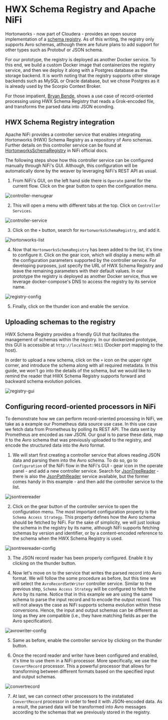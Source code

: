 # HWX Schema Registry and Apache NiFi

Hortonworks - now part of Cloudera - provides an open source implementation of a [schema registry](http://registry-project.readthedocs.io/en/latest/). As of this writing, the registry only supports Avro schemas, atlhough there are future plans to add support for other types such as Protobuf or JSON schema.

For our prototype, the registry is deployed as another Docker service. To this end, we build a custom Docker image that containerizes the registry service, and then we deploy it along with a Postgres database as the storage backend. It is worth noting that the registry supports other storage backends such as MySQL or Oracle database, but we chose Postgres as it is already used by the Scorpio Context Broker.

For those impatient, [Bryan Bende](https://bryanbende.com/development/2017/06/20/apache-nifi-records-and-schema-registries), shows a use case of record-oriented processing using HWX Schema Registry that reads a Grok-encoded file, and transforms the parsed data into JSON econding.

## HWX Schema Registry integration

Apache NiFi provides a controller service that enables integrating Hortonworks (HWX) Schema Registry as a repository of Avro schemas. Further details on this controller service can be found at [HortonworksSchemaRegistry](https://nifi.apache.org/docs/nifi-docs/components/org.apache.nifi/nifi-hwx-schema-registry-nar/1.5.0/org.apache.nifi.schemaregistry.hortonworks.HortonworksSchemaRegistry/index.html) in NiFi official docs.

The following steps show how this controller service can be configured manually through NiFi's GUI. Although, this configuration will be automatically done by the weaver by leveraging NiFi's REST API as usual.

1. From NiFi's GUI, on the left hand side there is `Operate` panel for the current flow. Click on the gear button to open the configuration menu.

![controller-menu](img/controller-settings-menu.png)gear

2. This will open a menu with different tabs at the top. Click on `Controller Services`.

![controller-service](img/controller-service-view.png)

3. Click on the `+` button, search for `HortonworksSchemaRegistry`, and add it.

![hortonworks-list](img/hortonworks-list.png)

4. Now that `HortonworksSchemaRegistry` has been added to the list, it's time to configure it. Click on the gear icon, which will display a menu with all the configuration parameters supported by the controller service. For developing purposes, just specify the URL of HWX Schema Registry and leave the remaining parameters with their default values. In our prototype the registry is deployed as another Docker service, thus we leverage docker-compose's DNS to access the registry by its service name.

![registry-config](img/registry-config.png)

5. Finally, click on the thunder icon and enable the service.

## Uploading schemas to the registry

HWX Schema Registry provides a friendly GUI that facilitates the management of schemas within the registry. In our dockerized prototype, this GUI is accessible at `http://localhost:9011` (Docker port mapping to the host).

In order to upload a new schema, click on the `+` icon on the upper right corner, and introduce the schema along with all required metadata. In this guide, we won't go into the details of the schema, but we would like to remind the reader that HWX Schema Registry supports forward and backward schema evolution policies.

![registry-gui](img/registry-gui.png)

## Configuring record-oriented processors in NiFi

To demonstrate how we can perform record-oriented processing in NiFi, we take as a example our Prometheus data source use case. In this use case we fetch data from Prometheus by polling its REST API. The data sent by Prometheus are encoded as raw JSON. Our goal is to parse these data, map it to the Avro schema that was previously uploaded to the registry, and encode the structured data into the Avro format.

1. We will start first creating a controller service that allows reading JSON data and parsing them into the Avro schema. To do so, go to `Configuration` of the NiFi flow in the NiFi's GUI - gear icon in the operate panel - and add a new controller service. Search for [JsonTreeReader](https://nifi.apache.org/docs/nifi-docs/components/org.apache.nifi/nifi-record-serialization-services-nar/1.5.0/org.apache.nifi.json.JsonTreeReader/index.html) - there is also the [JsonPathReader](https://nifi.apache.org/docs/nifi-docs/components/org.apache.nifi/nifi-record-serialization-services-nar/1.5.0/org.apache.nifi.json.JsonPathReader/index.html) service available, but the former comes handy in this example - and then add the controller service to the list.

![jsontreereader](img/jsontreereader.png)

2. Click on the gear button of the controller service to open the configuration menu. The most important configuration property is the `Schema Access Strategy`. This property defines how the Avro schema should be fetched by NiFi. For the sake of simplicity, we will just lookup the schema in the registry by its name, although NiFi supports fetching schemas by version and identifier, or by a content-encoded reference to the schema when the HWX Schema Registry is used.

![jsontreereader-config](img/jsontreereader-config.png)

3. The JSON record reader has been properly configured. Enable it by clicking on the thunder button.

4. Now let's move on to the service that writes the parsed record into Avro format. We will follow the some procedure as before, but this time we will select the `AvroRecordSetWriter` controller service. Similar to the previous step, `Schema Access Strategy` will be configured to fetch the Avro by its name. Notice that in this example we are using the same schema to parse the input record and to encode the output record. This will not always the case as NiFi supports schema evolution within these conversions. Hence, the input and output schemas can be different as long as they are compatible (i.e., they have matching fields as per the Avro specification).

![avrowriter-config](img/avrowriter-config.png)

5. Same as before, enable the controller service by clicking on the thunder button.

6. Once the record reader and writer have been configured and enabled, it's time to use them in a NiFi processor. More specifically, we use the `ConvertRecord` processor. This a powerful processor that allows for transforming between different formats based on the specified input and output schemas.

![convertrecord](img/convertrecord.png)

7. At last, we can connect other processors to the instatiated `ConvertRecord` processor in order to feed it with JSON-encoded data. As a result, the parsed data will be transformed into Avro messages according to the schemas that we previously stored in the registry.
